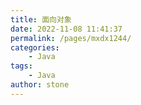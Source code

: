 ```yaml
---
title: 面向对象
date: 2022-11-08 11:41:37
permalink: /pages/mxdx1244/
categories:
    - Java
tags:
    - Java
author: stone
---
```









